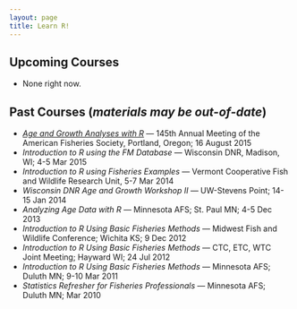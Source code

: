 ```yaml
---
layout: page
title: Learn R!
---
```


## Upcoming Courses
* None right now.

## Past Courses (*materials may be out-of-date*)
* [*Age and Growth Analyses with R*](http://droglenc.github.io/AFSPortland2015/) — 145th Annual Meeting of the American Fisheries Society, Portland, Oregon; 16 August 2015
* *Introduction to R using the FM Database* — Wisconsin DNR, Madison, WI; 4-5 Mar 2015
* *Introduction to R using Fisheries Examples* — Vermont Cooperative Fish and Wildlife Research Unit, 5-7 Mar 2014
* *Wisconsin DNR Age and Growth Workshop II* — UW-Stevens Point; 14-15 Jan 2014
* *Analyzing Age Data with R* — Minnesota AFS; St. Paul MN; 4-5 Dec 2013
* *Introduction to R Using Basic Fisheries Methods* — Midwest Fish and Wildlife Conference; Wichita KS; 9 Dec 2012
* *Introduction to R Using Basic Fisheries Methods* — CTC, ETC, WTC Joint Meeting; Hayward WI; 24 Jul 2012
* *Introduction to R Using Basic Fisheries Methods* — Minnesota AFS; Duluth MN; 9-10 Mar 2011
* *Statistics Refresher for Fisheries Professionals* — Minnesota AFS; Duluth MN; Mar 2010

